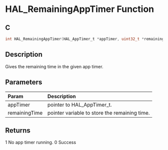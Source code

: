 # HAL_RemainingAppTimer Function

## C

```c
int HAL_RemainingAppTimer(HAL_AppTimer_t *appTimer, uint32_t *remainingTime);
```

## Description

  Gives the remaining time in the given app timer.

## Parameters

| Param | Description |
|:----- |:----------- |
| appTimer | pointer to HAL_AppTimer_t.  
| remainingTime | pointer variable to store the remaining time.

## Returns

 1 No app timer running. 0 Success 

